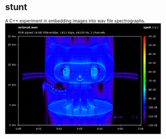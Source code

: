 stunt
=====
A C++ experiment in embedding images into wav file spectrographs.
![Screenshot](/docs/assets/octocat.png)